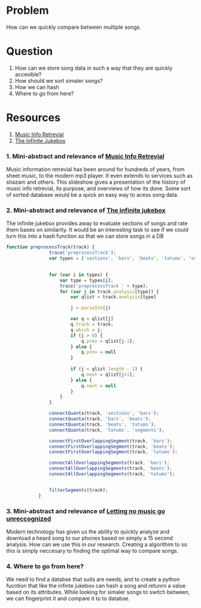 # Problem
How can we quickly compare between multiple songs.

# Question
1. How can we store song data in such a way that they are quickly accesible?
2. How should we sort simaler songs?
3. How we can hash
4. Where to go from here?

# Resources
1. [Music Info Retrevial]
2. [The Infinite Jukebox]

### 1. Mini-abstract and relevance of [Music Info Retrevial]
Music information retrevial has been around for hundreds of years, from sheet music, to the modern mp3 player. It even extends to services such as shazam and others.
This slideshow gives a presentation of the history of music info retrevial, its purpose, and overviews of how its done.
Some sort of sorted database would be a quick an easy way to acess song data.

### 2. Mini-abstract and relevance of [The infinite jukebox]
The infinite jukebox provides away to evaluate sections of songs and rate them bases on similarity. 
It would be an interesting task to see if we could turn this into a hash function so that we can store songs in a DB
```javascript
function preprocessTrack(track) {
                trace('preprocessTrack');
                var types = ['sections', 'bars', 'beats', 'tatums', 'segments'];

                
                for (var i in types) {
                    var type = types[i];
                    trace('preprocessTrack ' + type);
                    for (var j in track.analysis[type]) {
                        var qlist = track.analysis[type]

                        j = parseInt(j)

                        var q = qlist[j]
                        q.track = track;
                        q.which = j;
                        if (j > 0) {
                            q.prev = qlist[j-1];
                        } else {
                            q.prev = null
                        }
                        
                        if (j < qlist.length - 1) {
                            q.next = qlist[j+1];
                        } else {
                            q.next = null
                        }
                    }
                }

                connectQuanta(track, 'sections', 'bars');
                connectQuanta(track, 'bars', 'beats');
                connectQuanta(track, 'beats', 'tatums');
                connectQuanta(track, 'tatums', 'segments');

                connectFirstOverlappingSegment(track, 'bars');
                connectFirstOverlappingSegment(track, 'beats');
                connectFirstOverlappingSegment(track, 'tatums');

                connectAllOverlappingSegments(track, 'bars');
                connectAllOverlappingSegments(track, 'beats');
                connectAllOverlappingSegments(track, 'tatums');


                filterSegments(track);
            }


```

### 3. Mini-abstract and relevance of [Letting no music go unreccognized]
Modern technology has given us the ability to quickly analyze and download a heard song to our phones based on simply a 15
second analysis. How can we use this in our research. Creating a algorithim to so this is simply neccesary to finding the optimal way to compare songs.

### 4. Where to go from here?
We need to find a databse that suits are needs, and to create a python fucntion that like the infinte jukebox can hash a song and retunrn a value based on its attributes.
While looking for simaler songs to switch between, we can fingerprint it and compare it to to databse.


[Music Info Retrevial]: http://www.marsyas.info/acm2009_tutorial.pdf
[The Infinite Jukebox]: http://labs.echonest.com/Uploader/index.html
[Letting no music go unreccognized]:http://illumin.usc.edu/109/letting-no-music-go-unrecognized/

